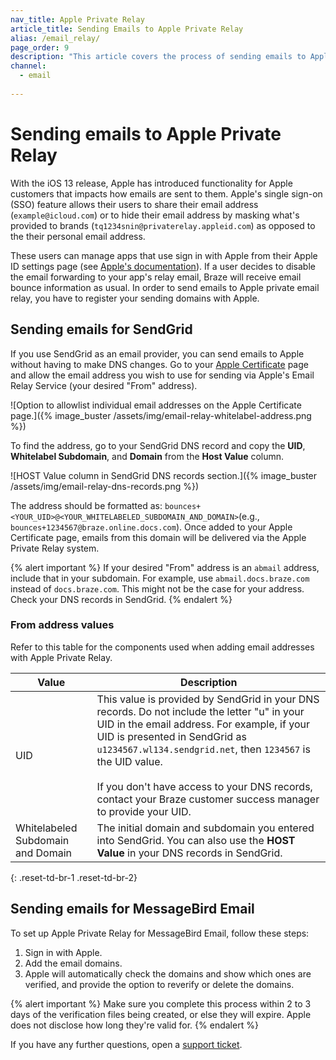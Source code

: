 ```yaml
---
nav_title: Apple Private Relay
article_title: Sending Emails to Apple Private Relay
alias: /email_relay/
page_order: 9
description: "This article covers the process of sending emails to Apple Private Relay."
channel:
  - email
  
---
```


# Sending emails to Apple Private Relay

With the iOS 13 release, Apple has introduced functionality for Apple customers that impacts how emails are sent to them. Apple's single sign-on (SSO) feature allows their users to share their email address (`example@icloud.com`) or to hide their email address by masking what's provided to brands (`tq1234snin@privaterelay.appleid.com`) as opposed to the their personal email address.

These users can manage apps that use sign in with Apple from their Apple ID settings page (see [Apple's documentation](https://support.apple.com/en-us/HT210426)). If a user decides to disable the email forwarding to your app's relay email, Braze will receive email bounce information as usual. In order to send emails to Apple private email relay, you have to register your sending domains with Apple.

## Sending emails for SendGrid

If you use SendGrid as an email provider, you can send emails to Apple without having to make DNS changes. Go to your [Apple Certificate](https://help.apple.com/developer-account/?lang=en#/devf822fb8fc) page and allow the email address you wish to use for sending via Apple's Email Relay Service (your desired "From" address).  

![Option to allowlist individual email addresses on the Apple Certificate page.]({% image_buster /assets/img/email-relay-whitelabel-address.png %})

To find the address, go to your SendGrid DNS record and copy the **UID**, **Whitelabel Subdomain**, and **Domain** from the **Host Value** column. 

![HOST Value column in SendGrid DNS records section.]({% image_buster /assets/img/email-relay-dns-records.png %})

The address should be formatted as: `bounces+<YOUR_UID>@<YOUR_WHITELABELED_SUBDOMAIN_AND_DOMAIN>`(e.g., `bounces+1234567@braze.online.docs.com`). Once added to your Apple Certificate page, emails from this domain will be delivered via the Apple Private Relay system.

{% alert important %}
If your desired "From" address is an `abmail` address, include that in your subdomain. For example, use `abmail.docs.braze.com` instead of `docs.braze.com`. This might not be the case for your address. Check your DNS records in SendGrid. 
{% endalert %}

### From address values

Refer to this table for the components used when adding email addresses with Apple Private Relay.

| Value | Description |
|---|---|
| UID | This value is provided by SendGrid in your DNS records. Do not include the letter "u" in your UID in the email address. For example, if your UID is presented in SendGrid as `u1234567.wl134.sendgrid.net`, then `1234567` is the UID value. <br><br> If you don't have access to your DNS records, contact your Braze customer success manager to provide your UID. |
| Whitelabeled Subdomain and Domain | The initial domain and subdomain you entered into SendGrid. You can also use the **HOST Value** in your DNS records in SendGrid. |
{: .reset-td-br-1 .reset-td-br-2}

## Sending emails for MessageBird Email

To set up Apple Private Relay for MessageBird Email, follow these steps: 

1. Sign in with Apple. 
2. Add the email domains. 
3. Apple will automatically check the domains and show which ones are verified, and provide the option to reverify or delete the domains.

{% alert important %}
Make sure you complete this process within 2 to 3 days of the verification files being created, or else they will expire. Apple does not disclose how long they're valid for.
{% endalert %}

If you have any further questions, open a [support ticket]({{site.baseurl}}/braze_support/).
